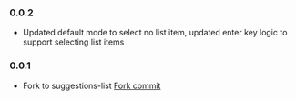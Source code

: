 ### 0.0.2

- Updated default mode to select no list item, updated enter key logic to support selecting list items

### 0.0.1

- Fork to suggestions-list [Fork commit](https://github.com/thaddmt/suggestions-list/commit/f1a9d371dfc33e02f7010a61fd0e6a108c91ef18)
